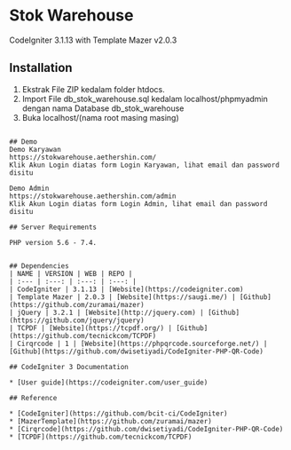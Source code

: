 # Stok Warehouse
CodeIgniter 3.1.13 with Template Mazer v2.0.3

## Installation

1. Ekstrak File ZIP kedalam folder htdocs.
2. Import File db_stok_warehouse.sql kedalam localhost/phpmyadmin dengan nama Database db_stok_warehouse
3. Buka localhost/(nama root masing masing)
```

## Demo
Demo Karyawan
https://stokwarehouse.aethershin.com/
Klik Akun Login diatas form Login Karyawan, lihat email dan password disitu

Demo Admin
https://stokwarehouse.aethershin.com/admin
Klik Akun Login diatas form Login Admin, lihat email dan password disitu

## Server Requirements

PHP version 5.6 - 7.4.


## Dependencies
| NAME | VERSION | WEB | REPO |
| :--- | :---: | :---: | :---: |
| CodeIgniter | 3.1.13 | [Website](https://codeigniter.com)
| Template Mazer | 2.0.3 | [Website](https://saugi.me/) | [Github](https://github.com/zuramai/mazer)
| jQuery | 3.2.1 | [Website](http://jquery.com) | [Github](https://github.com/jquery/jquery)
| TCPDF | [Website](https://tcpdf.org/) | [Github](https://github.com/tecnickcom/TCPDF)
| Cirqrcode | 1 | [Website](https://phpqrcode.sourceforge.net/) | [Github](https://github.com/dwisetiyadi/CodeIgniter-PHP-QR-Code)

## CodeIgniter 3 Documentation

* [User guide](https://codeigniter.com/user_guide)

## Reference

* [CodeIgniter](https://github.com/bcit-ci/CodeIgniter)
* [MazerTemplate](https://github.com/zuramai/mazer)
* [Cirqrcode](https://github.com/dwisetiyadi/CodeIgniter-PHP-QR-Code)
* [TCPDF](https://github.com/tecnickcom/TCPDF)
